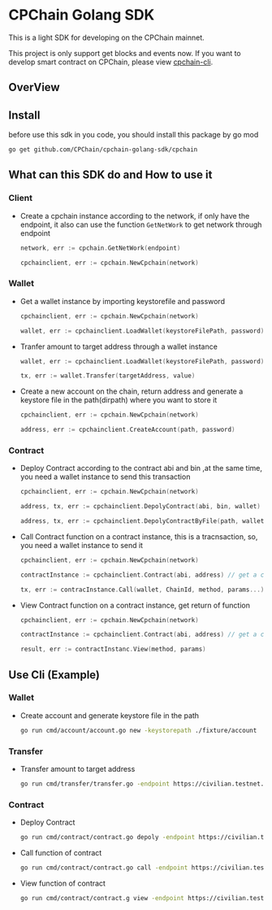 # CPChain Golang SDK
This is a light SDK for developing on the CPChain mainnet.

This project is only support get blocks and events now. If you want to develop smart contract on CPChain, please view [cpchain-cli](https://github.com/cpchain/cpchain-cli).


## OverView



## Install
before use this sdk in you code, you should install this package by go mod
```bash
go get github.com/CPChain/cpchain-golang-sdk/cpchain
```


## What can this SDK do and How to use it

### Client
* Create a cpchain instance according to the network, if only have the endpoint, it also can use the function ```GetNetWork``` to get network through endpoint
    ```go
    network, err := cpchain.GetNetWork(endpoint)

    cpchainclient, err := cpchain.NewCpchain(network)
    ```
### Wallet
* Get a wallet instance by importing keystorefile and password
    ```go
    cpchainclient, err := cpchain.NewCpchain(network)

    wallet, err := cpchainclient.LoadWallet(keystoreFilePath, password) // keystoreFilePath: Where the keystore file for your account is stored
    ```
* Tranfer amount to target address through a wallet instance
    ```go
    wallet, err := cpchainclient.LoadWallet(keystoreFilePath, password)

    tx, err := wallet.Transfer(targetAddress, value)
    ```
* Create a new account on the chain, return address and generate a keystore file in the path(dirpath) where you want to store it
    ```go
    cpchainclient, err := cpchain.NewCpchain(network)
    
    address, err := cpchainclient.CreateAccount(path, password)
    ```
### Contract
* Deploy Contract according to the contract abi and bin ,at the same time, you need a wallet instance to send this transaction
    ```go
    cpchainclient, err := cpchain.NewCpchain(network)

    address, tx, err := cpchainclient.DepolyContract(abi, bin, wallet)

    address, tx, err := cpchainclient.DepolyContractByFile(path, wallet) //you also can deploy contract through the contract.json that build by solidity
    ```
* Call Contract function on a contract instance, this is a tracnsaction, so, you need a wallet instance to send it
    ```go
    cpchainclient, err := cpchain.NewCpchain(network)

    contractInstance := cpchainclient.Contract(abi, address) // get a contract instance by contract abi and contract address

    tx, err := contracInstance.Call(wallet, ChainId, method, params...)
    ```

* View Contract function on a contract instance, get return of function
    ```go
    cpchainclient, err := cpchain.NewCpchain(network)

    contractInstance := cpchainclient.Contract(abi, address) // get a contract instance by contract abi and contract address

    result, err := contractInstanc.View(method, params)
    ```

## Use Cli (Example)

### Wallet

* Create account and generate keystore file in the path
    ```bash
    go run cmd/account/account.go new -keystorepath ./fixture/account
    ```
### Transfer
* Transfer amount to target address
    ```bash
    go run cmd/transfer/transfer.go -endpoint https://civilian.testnet.cpchain.io -keystore ./fixtures/keystore/UTC--2022-06-09T05-48-04.258507200Z--52c5323efb54b8a426e84e4b383b41dcb9f7e977 -to a565060b9f2990262709075614ecec479ddf2bc7 -value 1
    ```
### Contract
* Deploy Contract
    ```bash
    go run cmd/contract/contract.go depoly -endpoint https://civilian.testnet.cpchain.io -keystore ./fixtures/keystore/UTC--2022-06-09T05-48-04.258507200Z--52c5323efb54b8a426e84e4b383b41dcb9f7e977 -contractfile ./fixtures/contract/helloworld.json
    ```
* Call function of contract
    ```bash
    go run cmd/contract/contract.go call -endpoint https://civilian.testnet.cpchain.io -keystore ./fixtures/keystore/UTC--2022-06-09T05-48-04.258507200Z--52c5323efb54b8a426e84e4b383b41dcb9f7e977 -contractfile ./fixtures/contract/helloworld.json -contractaddr 0xfD44A7aEFaDfa872Ade30EBE152Fc37E6977fe70 -function helloToSomeOne -params 0x4f5625efef254760301d2766c6cc98f05722963e
    ```
* View function of contract
    ```bash
    go run cmd/contract/contract.g view -endpoint https://civilian.testnet.cpchain.io -contractfile ./fixtures/contract/helloworld.json -contractaddr 0xfD44A7aEFaDfa872Ade30EBE152Fc37E6977fe70 -function hellotime
    ```